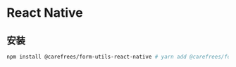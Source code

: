 # React Native

## 安装

```bash
npm install @carefrees/form-utils-react-native # yarn add @carefrees/form-utils-react-native # pnpm add @carefrees/form-utils-react-native
```

